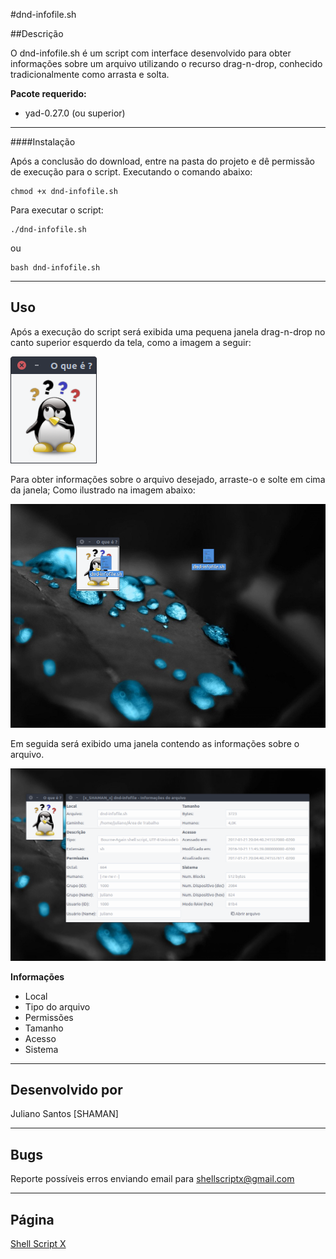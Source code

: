 #dnd-infofile.sh

##Descrição

O dnd-infofile.sh é um script com interface desenvolvido para obter informações sobre um arquivo utilizando o recurso drag-n-drop, conhecido tradicionalmente como arrasta e solta.

**Pacote requerido:**

* yad-0.27.0 (ou superior)

***

####Instalação

Após a conclusão do download, entre na pasta do projeto e dê permissão de execução para o script. Executando o comando abaixo:

```
chmod +x dnd-infofile.sh
```

Para executar o script:

```
./dnd-infofile.sh
```

ou

```
bash dnd-infofile.sh
```

***

## Uso

Após a execução do script será exibida uma pequena janela drag-n-drop no canto superior esquerdo da tela, como a imagem a seguir:

![dndinfo-file](https://raw.githubusercontent.com/shellscriptx/dnd-infofile/master/imagens/img1.png)

Para obter informações sobre o arquivo desejado, arraste-o e solte em cima da janela; Como ilustrado na imagem abaixo:

![dndinfo-file](https://raw.githubusercontent.com/shellscriptx/dnd-infofile/master/imagens/img2.png)

Em seguida será exibido uma janela contendo as informações sobre o arquivo.

![dndinfo-file](https://raw.githubusercontent.com/shellscriptx/dnd-infofile/master/imagens/img3.png)

**Informações**

* Local
* Tipo do arquivo
* Permissões
* Tamanho
* Acesso
* Sistema

***

## Desenvolvido por

Juliano Santos [SHAMAN]

***

## Bugs

Reporte possíveis erros enviando email para shellscriptx@gmail.com

***

## Página

[Shell Script X](http://shellscriptx.blogspot.com.br)
























	
